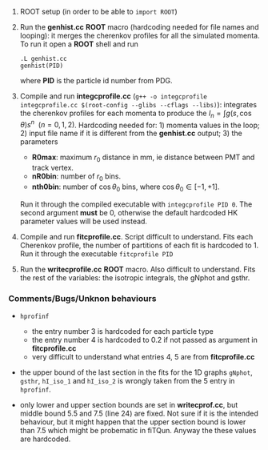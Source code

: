 1) ROOT setup (in order to be able to `import ROOT`) 
2) Run the **genhist.cc** **ROOT** macro (hardcoding needed for file names and looping): it merges the cherenkov profiles for all the simulated momenta. To run it open a **ROOT** shell and run 
    ```
    .L genhist.cc
    genhist(PID)
    ```
    where **PID** is the particle id number from PDG.

3) Compile and run **integcprofile.cc** (`g++ -o integcprofile integcprofile.cc $(root-config --glibs --cflags --libs)`): integrates the cherenkov profiles for each momenta to produce the $I_n = \int g(s, \cos\theta) s^n ~~ (n=0, 1, 2)$. Hardcoding needed for: 1) momenta values in the loop; 2) input file name if it is different from the **genhist.cc** output; 3) the parameters
    - **R0max**: maximum $r_0$ distance in mm, ie distance between PMT and track vertex.
    - **nR0bin**: number of $r_0$ bins.
    - **nth0bin**: number of $\cos \theta_0$ bins, where $\cos \theta_0 \in [-1, +1]$.
    
    Run it through the compiled executable with `integcprofile PID 0`. The second argument **must** be 0, otherwise the default hardcoded HK parameter values will be used instead.

4) Compile and run **fitcprofile.cc**. Script difficult to understand. Fits each Cherenkov profile, the number of partitions of each fit is hardcoded to 1. Run it through the executable `fitcprofile PID`
5) Run the **writecprofile.cc** **ROOT** macro. Also difficult to understand. Fits the rest of the variables: the isotropic integrals, the gNphot and gsthr.

### **Comments/Bugs/Unknon behaviours**

- `hprofinf`
    - the entry number 3 is hardcoded for each particle type
    - the entry number 4 is hardcoded to 0.2 if not passed as argument in **fitcprofile.cc**
    - very difficult to understand what entries 4, 5 are from **fitcprofile.cc**

- the upper bound of the last section in the fits for the 1D graphs `gNphot`, `gsthr`, `hI_iso_1` and `hI_iso_2` is wrongly taken from the 5 entry in `hprofinf`.

- only lower and upper section bounds are set in **writecprof.cc**, but middle bound 5.5 and 7.5 (line 24) are fixed. Not sure if it is the intended behaviour, but it might happen that the upper section bound is lower than 7.5 which might be probematic in fiTQun. Anyway the these values are hardcoded.